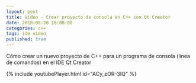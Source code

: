 ```yaml
---
layout: post
title: Video - Crear proyecto de consola en C++ con Qt Creator
date: 2018-08-20 16:00:00
categories: c++
tags: ide video
published: true
---
```


Cómo crear un nuevo proyecto de C++ para un programa de consola (línea de comandos) en el IDE Qt Creator

{% include youtubePlayer.html id="ACy_zOR-3IQ" %}
